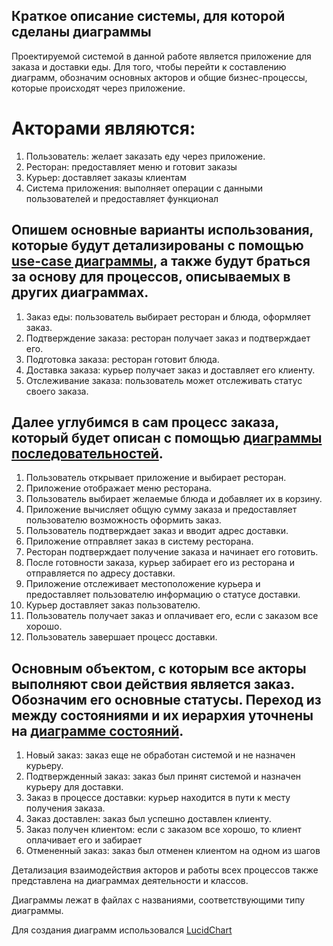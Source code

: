 ## Краткое описание системы, для которой сделаны диаграммы

Проектируемой системой в данной работе является приложение для заказа и доставки еды. Для того, чтобы перейти к составлению диаграмм, обозначим основных акторов и общие бизнес-процессы, которые происходят через приложение.

# Акторами являются: 

1. Пользователь: желает заказать еду через приложение.
2. Ресторан: предоставляет меню и готовит заказы
3. Курьер: доставляет заказы клиентам
4. Система приложения: выполняет операции с данными пользователей и предоставляет функционал

## Опишем основные варианты использования, которые будут детализированы с помощью [use-case диаграммы](https://github.com/zpankova/App_design_UML/blob/main/%D0%94%D0%B8%D0%B0%D0%B3%D1%80%D0%B0%D0%BC%D0%BC%D0%B0%20%D0%B2%D0%B0%D1%80%D0%B8%D0%B0%D0%BD%D1%82%D0%BE%D0%B2%20%D0%B8%D1%81%D0%BF%D0%BE%D0%BB%D1%8C%D0%B7%D0%BE%D0%B2%D0%B0%D0%BD%D0%B8%D1%8F.pdf), а также будут браться за основу для процессов, описываемых в других диаграммах.

1. Заказ еды: пользователь выбирает ресторан и блюда, оформляет заказ.
2. Подтверждение заказа: ресторан получает заказ и подтверждает его.
3. Подготовка заказа: ресторан готовит блюда.
4. Доставка заказа: курьер получает заказ и доставляет его клиенту.
5. Отслеживание заказа: пользователь может отслеживать статус своего заказа.

## Далее углубимся в сам процесс заказа, который будет описан с помощью [диаграммы последовательностей](https://github.com/zpankova/App_design_UML/blob/main/%D0%94%D0%B8%D0%B0%D0%B3%D1%80%D0%B0%D0%BC%D0%BC%D0%B0%20%D0%BF%D0%BE%D1%81%D0%BB%D0%B5%D0%B4%D0%BE%D0%B2%D0%B0%D1%82%D0%B5%D0%BB%D1%8C%D0%BD%D0%BE%D1%81%D1%82%D0%B8.pdf).

1. Пользователь открывает приложение и выбирает ресторан.
2. Приложение отображает меню ресторана.
3. Пользователь выбирает желаемые блюда и добавляет их в корзину.
4. Приложение вычисляет общую сумму заказа и предоставляет пользователю возможность оформить заказ.
5. Пользователь подтверждает заказ и вводит адрес доставки.
6. Приложение отправляет заказ в систему ресторана.
7. Ресторан подтверждает получение заказа и начинает его готовить.
8. После готовности заказа, курьер забирает его из ресторана и отправляется по адресу доставки.
9. Приложение отслеживает местоположение курьера и предоставляет пользователю информацию о статусе доставки.
10. Курьер доставляет заказ пользователю.
11. Пользователь получает заказ и оплачивает его, если с заказом все хорошо.
12. Пользователь завершает процесс доставки.

## Основным объектом, с которым все акторы выполняют свои действия является заказ. Обозначим его основные статусы. Переход из между состояниями и их иерархия уточнены на [диаграмме состояний](https://github.com/zpankova/App_design_UML/blob/main/%D0%94%D0%B8%D0%B0%D0%B3%D1%80%D0%B0%D0%BC%D0%BC%D0%B0%20%D1%81%D0%BE%D1%81%D1%82%D0%BE%D1%8F%D0%BD%D0%B8%D1%8F%20%D0%B7%D0%B0%D0%BA%D0%B0%D0%B7%D0%B0.pdf).

1. Новый заказ: заказ еще не обработан системой и не назначен курьеру.
2. Подтвержденный заказ: заказ был принят системой и назначен курьеру для доставки.
3. Заказ в процессе доставки: курьер находится в пути к месту получения заказа.
4. Заказ доставлен: заказ был успешно доставлен клиенту.
5. Заказ получен клиентом: если с заказом все хорошо, то клиент оплачивает его и забирает
6. Отмененный заказ: заказ был отменен  клиентом на одном из шагов

Детализация взаимодействия акторов и работы всех процессов также представлена на диаграммах деятельности и классов.

Диаграммы лежат в файлах с названиями, соответствующими типу диаграммы.

Для создания диаграмм использовался [LucidChart](https://www.lucidchart.com/pages/examples/uml_diagram_tool)
